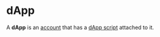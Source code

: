 # dApp

A **dApp** is an [account](/en/blockchain/account.md) that has a [dApp script](/en/ride/script/script-types/dapp-script.md) attached to it.
